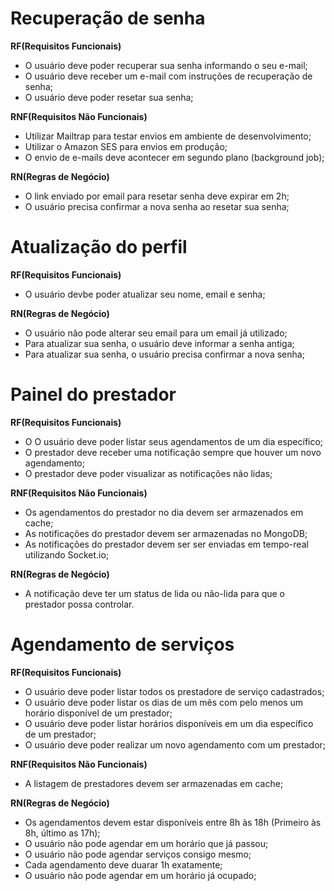# Recuperação de senha

**RF(Requisitos Funcionais)**

- O usuário deve poder recuperar sua senha informando o seu e-mail;
- O usuário deve receber um e-mail com instruções de recuperação de senha;
- O usuário deve poder resetar sua senha;

**RNF(Requisitos Não Funcionais)**

- Utilizar Mailtrap para testar envios em ambiente de desenvolvimento;
- Utilizar o Amazon SES para envios em produção;
- O envio de e-mails deve acontecer em segundo plano (background job);

**RN(Regras de Negócio)**

- O link enviado por email para resetar senha deve expirar em 2h;
- O usuário precisa confirmar a nova senha ao resetar sua senha;

# Atualização do perfil

**RF(Requisitos Funcionais)**

- O usuário devbe poder atualizar seu nome, email e senha;

**RN(Regras de Negócio)**

- O usuário não pode alterar seu email para um email já utilizado;
- Para atualizar sua senha, o usuário deve informar a senha antiga;
- Para atualizar sua senha, o usuário precisa confirmar a nova senha;

# Painel do prestador

**RF(Requisitos Funcionais)**

- O O usuário deve poder listar seus agendamentos de um dia específico;
- O prestador deve receber uma notificação sempre que houver um novo agendamento;
- O prestador deve poder visualizar as notificações não lidas;

**RNF(Requisitos Não Funcionais)**

- Os agendamentos do prestador no dia devem ser armazenados em cache;
- As notificações do prestador devem ser armazenadas no MongoDB;
- As notificações do prestador devem ser ser enviadas em tempo-real utilizando Socket.io;

**RN(Regras de Negócio)**

- A notificação deve ter um status de lida ou não-lida para que o prestador possa controlar.

# Agendamento de serviços

**RF(Requisitos Funcionais)**

- O usuário deve poder listar todos os prestadore de serviço cadastrados;
- O usuário deve poder listar os dias de um mês com pelo menos um horário disponível de um prestador;
- O usuário deve poder listar horários disponíveis em um dia específico de um prestador;
- O usuário deve poder realizar um novo agendamento com um prestador;

**RNF(Requisitos Não Funcionais)**

- A listagem de prestadores devem ser armazenadas em cache;

**RN(Regras de Negócio)**

- Os agendamentos devem estar disponíveis entre 8h às 18h (Primeiro às 8h, último as 17h);
- O usuário não pode agendar em um horário que já passou;
- O usuário não pode agendar serviços consigo mesmo;
- Cada agendamento deve duarar 1h exatamente;
- O usuário não pode agendar em um horário já ocupado;
